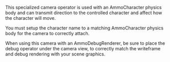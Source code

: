 This specialized camera operator is used with an AmmoCharacter physics body and can transmit direction to the controlled character and affect how the character will move.

You must setup the character name to a matching AmmoCharacter physics body for the camera to correctly attach.

When using this camera with an AmmoDebugRenderer, be sure to place the debug operator under the camera view, to correctly match the writeframe and debug rendering with your scene graphics.
